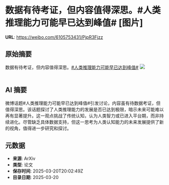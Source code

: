 # 数据有待考证，但内容值得深思。#人类推理能力可能早已达到峰值# [图片]

**URL**: https://weibo.com/6105753431/PjpR3Fjzz

## 原始摘要

数据有待考证，但内容值得深思。<a href="https://m.weibo.cn/search?containerid=231522type%3D1%26t%3D10%26q%3D%23%E4%BA%BA%E7%B1%BB%E6%8E%A8%E7%90%86%E8%83%BD%E5%8A%9B%E5%8F%AF%E8%83%BD%E6%97%A9%E5%B7%B2%E8%BE%BE%E5%88%B0%E5%B3%B0%E5%80%BC%23&amp;extparam=%23%E4%BA%BA%E7%B1%BB%E6%8E%A8%E7%90%86%E8%83%BD%E5%8A%9B%E5%8F%AF%E8%83%BD%E6%97%A9%E5%B7%B2%E8%BE%BE%E5%88%B0%E5%B3%B0%E5%80%BC%23" data-hide=""><span class="surl-text">#人类推理能力可能早已达到峰值#</span></a> <img style="" src="https://tvax1.sinaimg.cn/large/006Fd7o3gy1hznerolr0fj30zk0bntej.jpg" referrerpolicy="no-referrer"><br><br>

## AI 摘要

微博话题#人类推理能力可能早已达到峰值#引发讨论，内容虽有待数据考证，但值得深思。该话题探讨了人类推理能力的发展是否已达到极限，暗示未来可能难以再有显著提升。这一观点挑战了传统认知，认为人类智力或已进入平台期，而非持续进化。尽管缺乏具体数据支持，但这一思考为人类认知能力的未来发展提供了新的视角，值得进一步研究和探讨。

## 元数据

- **来源**: ArXiv
- **类型**: 论文
- **保存时间**: 2025-03-20T20:02:49Z
- **目录日期**: 2025-03-20
